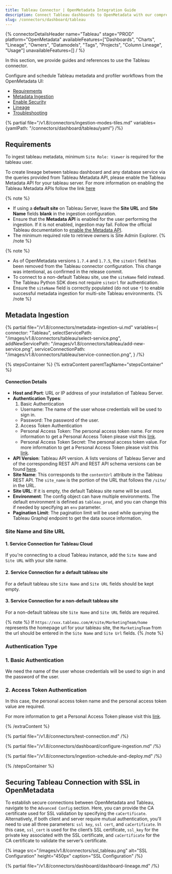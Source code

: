 ```yaml
---
title: Tableau Connector | OpenMetadata Integration Guide
description: Connect Tableau dashboards to OpenMetadata with our comprehensive connector guide. Setup instructions, configuration options, and metadata extraction steps.
slug: /connectors/dashboard/tableau
---
```


{% connectorDetailsHeader
name="Tableau"
stage="PROD"
platform="OpenMetadata"
availableFeatures=["Dashboards", "Charts", "Lineage", "Owners", "Datamodels", "Tags", "Projects", "Column Lineage", "Usage"]
unavailableFeatures=[]
/ %}


In this section, we provide guides and references to use the Tableau connector.

Configure and schedule Tableau metadata and profiler workflows from the OpenMetadata UI:

- [Requirements](#requirements)
- [Metadata Ingestion](#metadata-ingestion)
- [Enable Security](#securing-tableau-connection-with-ssl-in-openmetadata)
- [Lineage](#lineage)
- [Troubleshooting](/connectors/dashboard/tableau/troubleshooting)

{% partial file="/v1.8/connectors/ingestion-modes-tiles.md" variables={yamlPath: "/connectors/dashboard/tableau/yaml"} /%}

## Requirements

To ingest tableau metadata, minimum `Site Role: Viewer` is required for the tableau user.

To create lineage between tableau dashboard and any database service via the queries provided from Tableau Metadata API, please enable the Tableau Metadata API for your tableau server.
For more information on enabling the Tableau Metadata APIs follow the link [here](https://help.tableau.com/current/api/metadata_api/en-us/docs/meta_api_start.html)

{% note %}
- If using a **default site** on Tableau Server, leave the **Site URL** and **Site Name** fields **blank** in the ingestion configuration.  
- Ensure that the **Metadata API** is enabled for the user performing the ingestion. If it is not enabled, ingestion may fail. Follow the official Tableau documentation to [enable the Metadata API](https://help.tableau.com/current/api/metadata_api/en-us/docs/meta_api_start.html#enable-the-tableau-metadata-api-for-tableau-server).
- The minimum required role to retrieve owners is Site Admin Explorer.
{% /note %}

{% note %}
- As of OpenMetadata versions `1.7.4` and `1.7.5`, the `siteUrl` field has been removed from the Tableau connector configuration. This change was intentional, as confirmed in the release commit.  
- To connect to a non-default Tableau site, use the `siteName` field instead. The Tableau Python SDK does not require `siteUrl` for authentication.  
- Ensure the `siteName` field is correctly populated (do not use `*`) to enable successful metadata ingestion for multi-site Tableau environments.
{% /note %}

## Metadata Ingestion

{% partial 
  file="/v1.8/connectors/metadata-ingestion-ui.md" 
  variables={
    connector: "Tableau", 
    selectServicePath: "/images/v1.8/connectors/tableau/select-service.png",
    addNewServicePath: "/images/v1.8/connectors/tableau/add-new-service.png",
    serviceConnectionPath: "/images/v1.8/connectors/tableau/service-connection.png",
} 
/%}

{% stepsContainer %}
{% extraContent parentTagName="stepsContainer" %}

#### Connection Details

- **Host and Port**: URL or IP address of your installation of Tableau Server.
- **Authentication Types**:
    1. Basic Authentication
    - Username: The name of the user whose credentials will be used to sign in.
    - Password: The password of the user.
    2. Access Token Authentication
    - Personal Access Token: The personal access token name. For more information to get a Personal Access Token please visit this [link](https://help.tableau.com/current/server/en-us/security_personal_access_tokens.htm).
    - Personal Access Token Secret: The personal access token value. For more information to get a Personal Access Token please visit this [link](https://help.tableau.com/current/server/en-us/security_personal_access_tokens.htm).
- **API Version**: Tableau API version. A lists versions of Tableau Server and of the corresponding REST API and REST API schema versions can be found [here](https://help.tableau.com/current/api/rest_api/en-us/REST/rest_api_concepts_versions.htm).
- **Site Name**: This corresponds to the `contentUrl` attribute in the Tableau REST API. The `site_name` is the portion of the URL that follows the `/site/` in the URL.
- **Site URL**: If it is empty, the default Tableau site name will be used.
- **Environment**: The config object can have multiple environments. The default environment is defined as `tableau_prod`, and you can change this if needed by specifying an `env` parameter.
- **Pagination Limit**: The pagination limit will be used while querying the Tableau Graphql endpoint to get the data source information.

### Site Name and Site URL

#### 1. Service Connection for Tableau Cloud

If you're connecting to a cloud Tableau instance, add the `Site Name` and `Site URL` with your site name.

#### 2. Service Connection for a default tableau site

For a default tableau site `Site Name` and `Site URL` fields should be kept empty.

#### 3. Service Connection for a non-default tableau site

For a non-default tableau site `Site Name` and `Site URL` fields are required.

{% note %}
If `https://xxx.tableau.com/#/site/MarketingTeam/home` represents the homepage url for your tableau site, the `MarketingTeam` from the url should be entered in the `Site Name` and `Site Url` fields.
{% /note %}

### Authentication Type

### 1. Basic Authentication

We need the name of the user whose credentials will be used to sign in and the password of the user.

### 2. Access Token Authentication

In this case, the personal access token name and the personal access token value are required.

For more information to get a Personal Access Token please visit this [link](https://help.tableau.com/current/server/en-us/security_personal_access_tokens.htm).


{% /extraContent %}

{% partial file="/v1.8/connectors/test-connection.md" /%}

{% partial file="/v1.8/connectors/dashboard/configure-ingestion.md" /%}

{% partial file="/v1.8/connectors/ingestion-schedule-and-deploy.md" /%}

{% /stepsContainer %}

## Securing Tableau Connection with SSL in OpenMetadata

To establish secure connections between OpenMetadata and Tableau, navigate to the `Advanced Config` section. Here, you can provide the CA certificate used for SSL validation by specifying the `caCertificate`. Alternatively, if both client and server require mutual authentication, you'll need to use all three parameters: `ssl key`, `ssl cert`, and `caCertificate`. In this case, `ssl_cert` is used for the client’s SSL certificate, `ssl_key` for the private key associated with the SSL certificate, and `caCertificate` for the CA certificate to validate the server’s certificate.

  {% image
  src="/images/v1.8/connectors/ssl_tableau.png"
  alt="SSL Configuration"
  height="450px"
  caption="SSL Configuration" /%}

{% partial file="/v1.8/connectors/dashboard/dashboard-lineage.md" /%}
